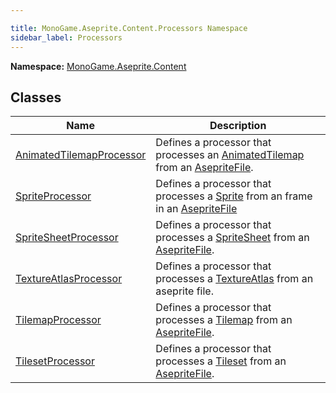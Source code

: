 ```yaml
---

title: MonoGame.Aseprite.Content.Processors Namespace
sidebar_label: Processors
---
```

**Namespace:** [MonoGame.Aseprite.Content](../)  

## Classes

| Name                                                          | Description                                                                                                                                           |
| ------------------------------------------------------------- | ----------------------------------------------------------------------------------------------------------------------------------------------------- |
| [AnimatedTilemapProcessor](AnimatedTilemapProcessor/) | Defines a processor that processes an [AnimatedTilemap](../../Tilemaps/AnimatedTilemap/) from an [AsepriteFile](../../AsepriteFile/). |
| [SpriteProcessor](SpriteProcessor/)                   | Defines a processor that processes a [Sprite](../../Sprites/Sprite/) from an frame in an [AsepriteFile](../../AsepriteFile/)          |
| [SpriteSheetProcessor](SpriteSheetProcessor/)         | Defines a processor that processes a [SpriteSheet](../../Sprites/SpriteSheet/) from an [AsepriteFile](../../AsepriteFile/).           |
| [TextureAtlasProcessor](TextureAtlasProcessor/)       | Defines a processor that processes a [TextureAtlas](../../Sprites/TextureAtlas/) from an aseprite file.                                       |
| [TilemapProcessor](TilemapProcessor/)                 | Defines a processor that processes a [Tilemap](../../Tilemaps/Tilemap/) from an [AsepriteFile](../../AsepriteFile/).                  |
| [TilesetProcessor](TilesetProcessor/)                 | Defines a processor that processes a [Tileset](../../Tilemaps/Tileset/) from an [AsepriteFile](../../AsepriteFile/).                  |


